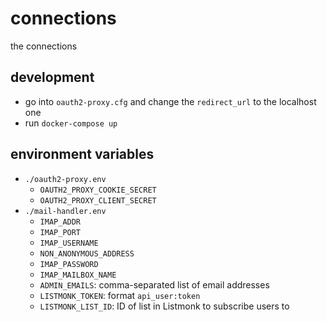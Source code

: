 # connections
the connections

## development

- go into `oauth2-proxy.cfg` and change the `redirect_url` to the localhost one
- run `docker-compose up`

## environment variables
- `./oauth2-proxy.env`
  - `OAUTH2_PROXY_COOKIE_SECRET`
  - `OAUTH2_PROXY_CLIENT_SECRET`
- `./mail-handler.env`
  - `IMAP_ADDR`
  - `IMAP_PORT`
  - `IMAP_USERNAME`
  - `NON_ANONYMOUS_ADDRESS`
  - `IMAP_PASSWORD`
  - `IMAP_MAILBOX_NAME`
  - `ADMIN_EMAILS`: comma-separated list of email addresses
  - `LISTMONK_TOKEN`: format `api_user:token`
  - `LISTMONK_LIST_ID`: ID of list in Listmonk to subscribe users to